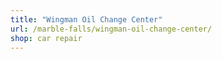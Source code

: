 ```yaml
---
title: "Wingman Oil Change Center"
url: /marble-falls/wingman-oil-change-center/
shop: car repair
---
```

